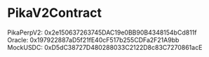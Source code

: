 # PikaV2Contract

PikaPerpV2: 0x2e150637263745DAC19e0BB90B4348154bCd811f     
Oracle: 0x197922887aD5f21fE40cF517b255CDFa2F21A9bb  
MockUSDC: 0xD5dC38727D480288033C2122D8c83C7270861acE  
